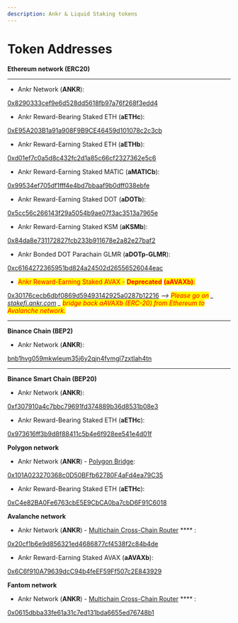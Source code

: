 ```yaml
---
description: Ankr & Liquid Staking tokens
---
```


# Token Addresses

**Ethereum network (ERC20)**

***

* Ankr Network (**ANKR**):

[0x8290333cef9e6d528dd5618fb97a76f268f3edd4](https://etherscan.io/token/0x8290333cef9e6d528dd5618fb97a76f268f3edd4#balances)

* Ankr Reward-Bearing Staked ETH (**aETHc**):

[0xE95A203B1a91a908F9B9CE46459d101078c2c3cb](https://etherscan.io/token/0xE95A203B1a91a908F9B9CE46459d101078c2c3cb#balances)

* Ankr Reward-Earning Staked ETH (**aETHb**):

[0xd01ef7c0a5d8c432fc2d1a85c66cf2327362e5c6](https://etherscan.io/token/0xd01ef7c0a5d8c432fc2d1a85c66cf2327362e5c6#balances)

* Ankr Reward-Earning Staked MATIC (**aMATICb**):

[0x99534ef705df1fff4e4bd7bbaaf9b0dff038ebfe](https://etherscan.io/token/0x99534ef705df1fff4e4bd7bbaaf9b0dff038ebfe?a=0xAE1c38847Fb90A13a2a1D7E5552cCD80c62C6508)

* Ankr Reward-Earning Staked DOT (**aDOTb**):

[0x5cc56c266143f29a5054b9ae07f3ac3513a7965e](https://etherscan.io/token/0x5cc56c266143f29a5054b9ae07f3ac3513a7965e)

* Ankr Reward-Earning Staked KSM (**aKSMb**):

[0x84da8e731172827fcb233b911678e2a82e27baf2](https://etherscan.io/token/0x84da8e731172827fcb233b911678e2a82e27baf2)

* Ankr Bonded DOT Parachain GLMR (**aDOTp-GLMR**):

[0xc6164272365951bd824a24502d26556526044eac](https://etherscan.io/token/0xc6164272365951bd824a24502d26556526044eac)

* <mark style="color:red;">Ankr Reward-Earning Staked AVAX -</mark> <mark style="color:red;">**Deprecated**</mark> <mark style="color:red;">**(aAVAXb)**</mark><mark style="color:red;">:</mark>

[0x30176cecb6dbf0869d59493142925a0287b12216](https://etherscan.io/token/0x30176cecb6dbf0869d59493142925a0287b12216#balances) _--> <mark style="color:red;">Please go on</mark> _ [_stakefi.ankr.com_](https://stakefi.ankr.com/internet-bonds) _ <mark style="color:red;">bridge back aAVAXb (ERC-20) from Ethereum to Avalanche network.</mark>_

***

**Binance Chain (BEP2)**

* Ankr Network (**ANKR**):

[bnb1hvg059mkwleum35j6y2qjn4fvmgl7zxtlah4tn](https://explorer.binance.org/asset/ANKR-E97)

***

**Binance Smart Chain (BEP20)**

* Ankr Network (**ANKR**):

[0xf307910a4c7bbc79691fd374889b36d8531b08e3](https://bscscan.com/token/0xf307910a4c7bbc79691fd374889b36d8531b08e3#balances)

* Ankr Reward-Bearing Staked ETH (**aETHc**):

[0x973616ff3b9d8f88411c5b4e6f928ee541e4d01f](https://bscscan.com/token/0x973616ff3b9d8f88411c5b4e6f928ee541e4d01f#balances)



**Polygon network**

* Ankr Network (**ANKR**) - [Polygon Bridge](https://wallet.polygon.technology/bridge):

[0x101A023270368c0D50BFfb62780F4aFd4ea79C35](https://polygonscan.com/token/0x101a023270368c0d50bffb62780f4afd4ea79c35#balances)

* Ankr Reward-Bearing Staked ETH (**aETHc**):

[0xC4e82BA0Fe6763cbE5E9CbCA0ba7cbD6F91C6018](https://polygonscan.com/token/0xc4e82ba0fe6763cbe5e9cbca0ba7cbd6f91c6018#balances)



**Avalanche network**

* Ankr Network (**ANKR**) - [Multichain Cross-Chain Router](https://app.multichain.org/#/router) **** :

[0x20cf1b6e9d856321ed4686877cf4538f2c84b4de](https://snowtrace.io/token/0x20cf1b6e9d856321ed4686877cf4538f2c84b4de#balances)

* Ankr Reward-Earning Staked AVAX (**aAVAXb**):

[0x6C6f910A79639dcC94b4feEF59Ff507c2E843929](https://snowtrace.io/token/0x6C6f910A79639dcC94b4feEF59Ff507c2E843929)



**Fantom network**

* Ankr Network (**ANKR**) - [Multichain Cross-Chain Router](https://app.multichain.org/#/router) **** :

[0x0615dbba33fe61a31c7ed131bda6655ed76748b1](https://ftmscan.com/token/0x0615dbba33fe61a31c7ed131bda6655ed76748b1)
